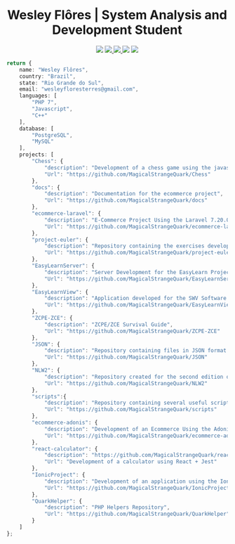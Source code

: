 <h1 align="center">Wesley Flôres | System Analysis and Development Student </h1>

<p align="center">
    <img src="https://img.shields.io/badge/wesleyfloresterres@gmail.com-orange?logo=Gmail&style=flat"/>
    <a href="https://www.linkedin.com/in/wesleyfloresterres/">
        <img src="https://img.shields.io/badge/wesley--flores-orange?logo=Linkedin&style=flat"/>
    </a>
    <a href="https://api.whatsapp.com/send?1=pt_BR&phone=5551996201475">
        <img src="https://img.shields.io/badge/Wesley%20Fl%C3%B4res-green?logo=Whatsapp&style=flat" />
    </a>
    <img src="https://img.shields.io/github/followers/MagicalStrangeQuark?style=social"/>
    <img src="https://img.shields.io/github/license/MagicalStrangeQuark/MagicalStrangeQuark"/>
</p>

```typescript
return {
    name: "Wesley Flôres",
    country: "Brazil",
    state: "Rio Grande do Sul",
    email: "wesleyfloresterres@gmail.com",
    languages: [
        "PHP 7",
        "Javascript",
        "C++"
    ],
    database: [
        "PostgreSQL",
        "MySQL"
    ],
    projects: [
        "Chess": { 
            "description": "Development of a chess game using the javascript language",
            "Url": "https://github.com/MagicalStrangeQuark/Chess"
        },
        "docs": {
            "description": "Documentation for the ecommerce project",
            "Url": "https://github.com/MagicalStrangeQuark/docs"
        },
        "ecommerce-laravel": { 
            "description": "E-Commerce Project Using the Laravel 7.20.0 Framework",
            "Url": "https://github.com/MagicalStrangeQuark/ecommerce-laravel"
        },
        "project-euler": { 
            "description": "Repository containing the exercises developed within the Euler Project",
            "Url": "https://github.com/MagicalStrangeQuark/project-euler"
        },
        "EasyLearnServer": {
            "description": "Server Development for the EasyLearn Project",
            "Url": "https://github.com/MagicalStrangeQuark/EasyLearnServer"
        },
        "EasyLearnView": {
            "description": "Application developed for the SWV Software selection process",
            "Url": "https://github.com/MagicalStrangeQuark/EasyLearnView"
        },
        "ZCPE-ZCE": {
            "description": "ZCPE/ZCE Survival Guide",
            "Url": "https://github.com/MagicalStrangeQuark/ZCPE-ZCE"
        },
        "JSON": {
            "description": "Repository containing files in JSON format useful for the development of API's",
            "Url": "https://github.com/MagicalStrangeQuark/JSON"
        },
        "NLW2": {
            "description": "Repository created for the second edition of the Rocketseat's NLW event",
            "Url": "https://github.com/MagicalStrangeQuark/NLW2"
        },
        "scripts":{
            "description": "Repository containing several useful scripts / small codes",
            "Url": "https://github.com/MagicalStrangeQuark/scripts"
        },
        "ecommerce-adonis": {
            "description": "Development of an Ecommerce Using the Adonis.js Framework",
            "Url": "https://github.com/MagicalStrangeQuark/ecommerce-adonis"
        },
        "react-calculator": {
            "description": "https://github.com/MagicalStrangeQuark/react-calculator",
            "Url": "Development of a calculator using React + Jest"
        },
        "IonicProject": {
            "description": "Development of an application using the Ionic Framework",
            "Url": "https://github.com/MagicalStrangeQuark/IonicProject"
        },
        "QuarkHelper": {
            "description": "PHP Helpers Repository",
            "Url": "https://github.com/MagicalStrangeQuark/QuarkHelper"
        }
    ]
};

```